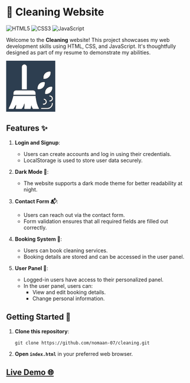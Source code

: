 # 🌟 Cleaning Website

![HTML5](https://img.shields.io/badge/HTML5-E34F26?style=for-the-badge&logo=html5&logoColor=white)
![CSS3](https://img.shields.io/badge/CSS3-1572B6?style=for-the-badge&logo=css3&logoColor=white)
![JavaScript](https://img.shields.io/badge/JavaScript-323330?style=for-the-badge&logo=javascript&logoColor=F7DF1E)

Welcome to the **Cleaning** website! This project showcases my web development skills using HTML, CSS, and JavaScript. It's thoughtfully designed as part of my resume to demonstrate my abilities.

![Logo](images/logos/cleaning-dark-logo.png)

## Features ✨

1. **Login and Signup**:

   - Users can create accounts and log in using their credentials.
   - LocalStorage is used to store user data securely.

2. **Dark Mode 🌙**:

   - The website supports a dark mode theme for better readability at night.

3. **Contact Form 📬**:

   - Users can reach out via the contact form.
   - Form validation ensures that all required fields are filled out correctly.

4. **Booking System 📆**:

   - Users can book cleaning services.
   - Booking details are stored and can be accessed in the user panel.

5. **User Panel 👤**:
   - Logged-in users have access to their personalized panel.
   - In the user panel, users can:
     - View and edit booking details.
     - Change personal information.

## Getting Started 🚀

1. **Clone this repository**:

   ```
   git clone https://github.com/nomaan-07/cleaning.git
   ```

2. **Open `index.html`** in your preferred web browser.

## [Live Demo 🌐](https://cleaning.liara.run)
